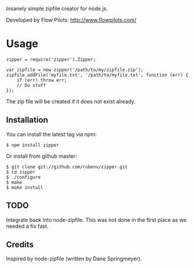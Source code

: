   Insanely simple zipfile creator for node.js.

  Developed by Flow Pilots: http://www.flowpilots.com/

# Usage

    zipper = require('zipper').Zipper;

    var zipfile = new zipper('/path/to/my/zipfile.zip');
    zipfile.addFile('myfile.txt', '/path/to/myfile.txt', function (err) {
        if (err) throw err;
        // Do stuff
    });

  The zip file will be created if it does not exist already.

## Installation

  You can install the latest tag via npm:
  
    $ npm install zipper
  
  Or install from github master:
  
    $ git clone git://github.com/rubenv/zipper.git
    $ cd zipper
    $ ./configure
    $ make
    $ make install

## TODO

  Integrate back into node-zipfile. This was not done in the first place as we
  needed a fix fast.

## Credits

  Inspired by node-zipfile (written by Dane Springmeyer).
